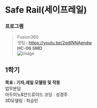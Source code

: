# Safe Rail(세이프레일)
### 프로그램
>Fusion360   
셋팅 : https://youtu.be/2qdINNAendw  
__HC-06 SMD__  
![image](https://user-images.githubusercontent.com/56481147/113803833-4e55c880-9798-11eb-8558-f1179101968d.png)
## 1학기
**목표 : 기차,레일 모델링 및 작동**  
업무분담  
아두이노&안드로이드 코딩 : 성경주  
3D모델링 : 최승민  
                                                                                                                                                                                                                                                                                                                                                                                                                                                                                                                                                                                                                                                                                                                                                                                                                                                                                                                                                                                                                                                                                                                                       
